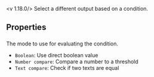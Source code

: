 <v 1.18.0/>
Select a different output based on a condition.

## Properties

### <junc eval mode>
The mode to use for evaluating the condition.

- `Boolean`: Use direct boolean value
- `Number compare`: Compare a number to a threshold
- `Text compare`: Check if two texts are equal